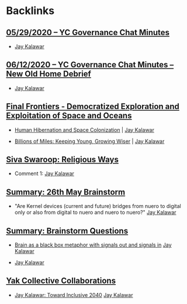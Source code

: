 
# Backlinks
## [05/29/2020 – YC Governance Chat Minutes](<05/29/2020 – YC Governance Chat Minutes.md>)
- [Jay Kalawar](<Jay Kalawar.md>)

## [06/12/2020 – YC Governance Chat Minutes – New Old Home Debrief](<06/12/2020 – YC Governance Chat Minutes – New Old Home Debrief.md>)
- [Jay Kalawar](<Jay Kalawar.md>)

## [Final Frontiers - Democratized Exploration and Exploitation of Space and Oceans](<Final Frontiers - Democratized Exploration and Exploitation of Space and Oceans.md>)
- [Human Hibernation and Space Colonization](https://docs.google.com/presentation/d/1zNjdVUgTuU7Xne1xcGz6e-j3sAoKAnqjGM8HKmLEosg/edit?pli=1[slide](<slide.md>)=id.g86d9c7c2bb_7_0) | [Jay Kalawar](<Jay Kalawar.md>)

- [Billions of Miles: Keeping Young, Growing Wiser](https://docs.google.com/presentation/d/1zNjdVUgTuU7Xne1xcGz6e-j3sAoKAnqjGM8HKmLEosg/edit?pli=1[slide](<slide.md>)=id.g86d9c7c2bb_7_157) | [Jay Kalawar](<Jay Kalawar.md>)

## [Siva Swaroop: Religious Ways](<Siva Swaroop: Religious Ways.md>)
- Comment 1: [Jay Kalawar](<Jay Kalawar.md>)

## [Summary: 26th May Brainstorm](<Summary: 26th May Brainstorm.md>)
- "Are Kernel devices (current and future) bridges from nuero to digital only or also from digital to nuero and nuero to nuero?" [Jay Kalawar](<Jay Kalawar.md>)

## [Summary: Brainstorm Questions](<Summary: Brainstorm Questions.md>)
- [Brain as a black box metaphor with signals out and signals in](https://discord.com/channels/692111190851059762/712459471787393054/714561875727351870) [Jay Kalawar](<Jay Kalawar.md>)

- [Jay Kalawar](<Jay Kalawar.md>)

## [Yak Collective Collaborations](<Yak Collective Collaborations.md>)
- [Jay Kalawar: Toward Inclusive 2040](<Jay Kalawar: Toward Inclusive 2040.md>) [Jay Kalawar](<Jay Kalawar.md>)

